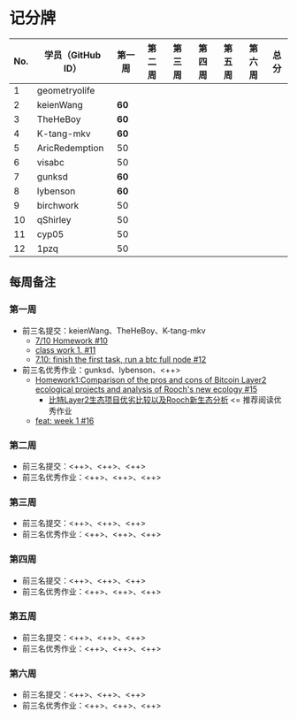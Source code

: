 # 记分牌

| No. | 学员（GitHub ID） | 第一周 | 第二周 | 第三周 | 第四周 | 第五周 | 第六周 | 总分 |
|-----|-------------------|--------|--------|--------|--------|--------|--------|------|
| 1   | geometryolife     |        |        |        |        |        |        |      |
| 2   | keienWang         | **60** |        |        |        |        |        |      |
| 3   | TheHeBoy          | **60** |        |        |        |        |        |      |
| 4   | K-tang-mkv        | **60** |        |        |        |        |        |      |
| 5   | AricRedemption    | 50     |        |        |        |        |        |      |
| 6   | visabc            | 50     |        |        |        |        |        |      |
| 7   | gunksd            | **60** |        |        |        |        |        |      |
| 8   | lybenson          | **60** |        |        |        |        |        |      |
| 9   | birchwork         | 50     |        |        |        |        |        |      |
| 10  | qShirley          | 50     |        |        |        |        |        |      |
| 11  | cyp05             | 50     |        |        |        |        |        |      |
| 12  | 1pzq              | 50     |        |        |        |        |        |      |

## 每周备注

### 第一周

- 前三名提交：keienWang、TheHeBoy、K-tang-mkv
  - [7/10 Homework #10](https://github.com/rooch-network/let-us-rooch/pull/10)
  - [class work 1. #11](https://github.com/rooch-network/let-us-rooch/pull/11)
  - [7.10: finish the first task, run a btc full node #12](https://github.com/rooch-network/let-us-rooch/pull/12)
- 前三名优秀作业：gunksd、lybenson、<++>
  - [Homework1:Comparison of the pros and cons of Bitcoin Layer2 ecological projects and analysis of Rooch's new ecology #15](https://github.com/rooch-network/let-us-rooch/pull/15)
    - [比特Layer2生态项目优劣比较以及Rooch新生态分析](https://blushing-ptarmigan-80b.notion.site/Layer2-Rooch-6647d9f7fd9441239774296f27edf85f) <= 推荐阅读优秀作业
  - [feat: week 1 #16](https://github.com/rooch-network/let-us-rooch/pull/16)

### 第二周

- 前三名提交：<++>、<++>、<++>
- 前三名优秀作业：<++>、<++>、<++>

### 第三周

- 前三名提交：<++>、<++>、<++>
- 前三名优秀作业：<++>、<++>、<++>

### 第四周

- 前三名提交：<++>、<++>、<++>
- 前三名优秀作业：<++>、<++>、<++>

### 第五周

- 前三名提交：<++>、<++>、<++>
- 前三名优秀作业：<++>、<++>、<++>

### 第六周

- 前三名提交：<++>、<++>、<++>
- 前三名优秀作业：<++>、<++>、<++>


